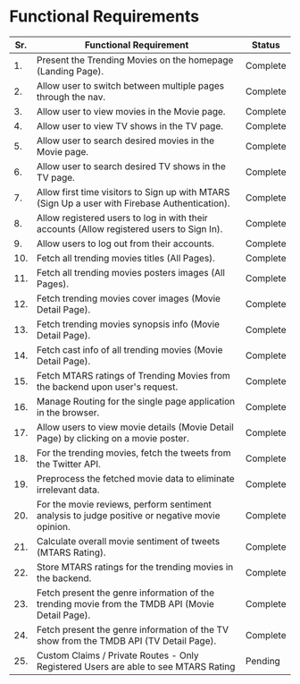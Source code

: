 # Functional Requirements

| Sr. | Functional Requirement                                                                            | Status    |
|-----|---------------------------------------------------------------------------------------------------|-----------|
| 1.  | Present the Trending Movies on the homepage (Landing Page).                                       | Complete  |
| 2.  | Allow user to switch between multiple pages through the nav.                                      | Complete  |
| 3.  | Allow user to view movies in the Movie page.                                                      | Complete  |
| 4.  | Allow user to view TV shows in the TV page.                                                       | Complete  |
| 5.  | Allow user to search desired movies in the Movie page.                                            | Complete  |
| 6.  | Allow user to search desired TV shows in the TV page.                                             | Complete  |
| 7.  | Allow first time visitors to Sign up with MTARS (Sign Up a user with Firebase Authentication).    | Complete  |
| 8.  | Allow registered users to log in with their accounts  (Allow registered users to Sign In).        | Complete  |
| 9.  | Allow users to log out from their accounts.                                                       | Complete  |
| 10. | Fetch all trending movies titles (All Pages).                                                     | Complete  |
| 11. | Fetch all trending movies posters images (All Pages).                                             | Complete  |
| 12. | Fetch trending movies cover images (Movie Detail Page).                                           | Complete  |
| 13. | Fetch trending movies synopsis info (Movie Detail Page).                                          | Complete  |
| 14. | Fetch cast info of all trending movies (Movie Detail Page).                                       | Complete  |
| 15. | Fetch MTARS ratings of Trending Movies from the backend upon user's request.                      | Complete  |
| 16. | Manage Routing for the single page application in the browser.                                    | Complete  |
| 17. | Allow users to view movie details (Movie Detail Page) by clicking on a movie poster.              | Complete  |
| 18. | For the trending movies, fetch the tweets from the Twitter API.                                   | Complete  |
| 19. | Preprocess the fetched movie data to eliminate irrelevant data.                                   | Complete  |
| 20. | For the movie reviews, perform sentiment analysis to judge positive or negative movie opinion.    | Complete  |
| 21. | Calculate overall movie sentiment of tweets (MTARS Rating).                                       | Complete  |
| 22. | Store MTARS ratings for the trending movies in the backend.                                       | Complete  |
| 23. | Fetch present the genre information of the trending movie from the TMDB API (Movie Detail Page).  | Complete  |
| 24. | Fetch present the genre information of the TV show from the TMDB API (TV Detail Page).            | Complete  |
| 25. | Custom Claims / Private Routes - Only Registered Users are able to see MTARS Rating               | Pending   |
